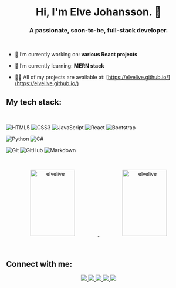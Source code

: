 <h1 align="center">Hi, I'm Elve Johansson. 👋</h1>
<h3 align="center">A passionate, soon-to-be, full-stack developer.</h3>

<br>
<p align="left">
  
  - 🔭 I’m currently working on: **various React projects**
  
  - 🌱 I’m currently learning: **MERN stack**
  
  - 👨‍💻 All of my projects are available at: [https://elvelive.github.io/](https://elvelive.github.io/)
</p>



<h2>My tech stack:</h2> &nbsp;

<!-- Web -->
![HTML5](https://img.shields.io/badge/html5%20-%23E34F26.svg?&style=for-the-badge&logo=html5&logoColor=white)
![CSS3](https://img.shields.io/badge/css3%20-%231572B6.svg?&style=for-the-badge&logo=css3&logoColor=white)
![JavaScript](https://img.shields.io/badge/javascript%20-%23323330.svg?&style=for-the-badge&logo=javascript&logoColor=%23F7DF1E)
![React](https://img.shields.io/badge/react%20-%2320232a.svg?&style=for-the-badge&logo=react&logoColor=%2361DAFB)
![Bootstrap](https://img.shields.io/badge/bootstrap%20-%23563D7C.svg?&style=for-the-badge&logo=bootstrap&logoColor=white)

<!-- Software -->
![Python](https://img.shields.io/badge/python%20-%2314354C.svg?&style=for-the-badge&logo=python&logoColor=white)
![C#](https://img.shields.io/badge/c%23%20-%23239120.svg?&style=for-the-badge&logo=c-sharp&logoColor=white)

<!-- Other -->
![Git](https://img.shields.io/badge/git%20-%23F05033.svg?&style=for-the-badge&logo=git&logoColor=white)
![GitHub](https://img.shields.io/badge/github%20-%23121011.svg?&style=for-the-badge&logo=github&logoColor=white)
![Markdown](https://img.shields.io/badge/markdown-%23000000.svg?&style=for-the-badge&logo=markdown&logoColor=white)

<br>

<!-- GitHub Stats -->
<p align="center">
  <a href="https://github.com/elvelive">
    <img height="180em" width="49%" src="https://github-readme-stats.vercel.app/api?username=elvelive&show_icons=true" alt="elvelive" />
    <img height="180em" width="49%" src="https://github-readme-stats.vercel.app/api/top-langs/?username=elvelive&layout=compact&hide=html" alt="elvelive" />
  </a>
</p>

<br>

<!-- Social links -->
<h2>Connect with me:</h2>
<p align="center">
  <a href="https://www.instagram.com/elve_live/" target="_blank">
    <img src="https://img.shields.io/badge/elve__live%20-%23E4405F.svg?&style=for-the-badge&logo=Instagram&logoColor=white" />
  </a>
  <a href="https://www.facebook.com/people/Elve-Johansson/100010534201001" target="blank">
    <img src="https://img.shields.io/badge/Elve Johansson%20-%231877F2.svg?&style=for-the-badge&logo=Facebook&logoColor=white" />
  </a>
  <a href="https://twitter.com/elvelive1" target="blank">
    <img src="https://img.shields.io/badge/elvelive1%20-%231DA1F2.svg?&style=for-the-badge&logo=Twitter&logoColor=white"/>
  </a>
  <a href="https://www.youtube.com/channel/UCVt2Vp7CswAlXDzTSuUoJYw?view_as=subscriber" target="blank">
    <img src="https://img.shields.io/badge/elve__live%20-%23FF0000.svg?&style=for-the-badge&logo=YouTube&logoColor=white"/>
  </a>
  <a href="https://www.linkedin.com/in/elvejohansson/" target="blank">
    <img src="https://img.shields.io/badge/Elve Johansson%20-%230077B5.svg?&style=for-the-badge&logo=Linkedin&logoColor=white"/>
  </a>
<p>
